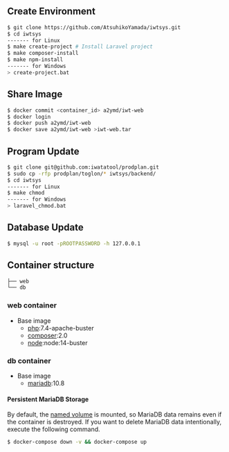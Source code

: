 ## Create Environment

```bash
$ git clone https://github.com/AtsuhikoYamada/iwtsys.git
$ cd iwtsys
------- for Linux
$ make create-project # Install Laravel project
$ make composer-install
$ make npm-install
------- for Windows
> create-project.bat
```

## Share Image

```bash
$ docker commit <container_id> a2ymd/iwt-web
$ docker login
$ docker push a2ymd/iwt-web
$ docker save a2ymd/iwt-web >iwt-web.tar

```

## Program Update

```bash
$ git clone git@github.com:iwatatool/prodplan.git
$ sudo cp -rfp prodplan/toglon/* iwtsys/backend/
$ cd iwtsys
------- for Linux
$ make chmod
------- for Windows
> laravel_chmod.bat
```

## Database Update
```bash
$ mysql -u root -pROOTPASSWORD -h 127.0.0.1 
```

## Container structure

```bash
├── web
└── db
```

### web container

- Base image
  - [php](https://hub.docker.com/_/php):7.4-apache-buster
  - [composer](https://hub.docker.com/_/composer):2.0
  - [node](https://hub.docker.com/_/node):node:14-buster

### db container

- Base image
  - [mariadb](https://hub.docker.com/_/mariadb):10.8

#### Persistent MariaDB Storage

By default, the [named volume](https://docs.docker.com/compose/compose-file/#volumes) is mounted, so MariaDB data remains even if the container is destroyed.
If you want to delete MariaDB data intentionally, execute the following command.

```bash
$ docker-compose down -v && docker-compose up
```


